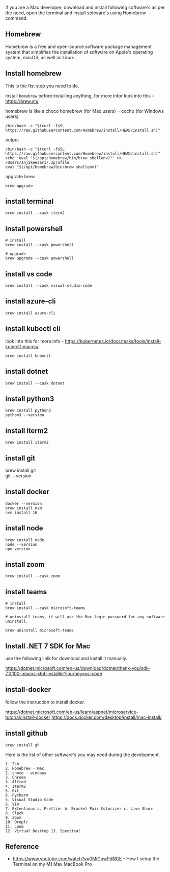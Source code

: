 If you are a Mac developer, download and install following software's as per the need, open the terminal and install software's using Homebrew command.


## Homebrew 

Homebrew is a free and open-source software package management system that simplifies the installation of software on Apple's operating system, macOS, as well as Linux. 

## Install homebrew

This is the fist step you need to do.

Install `homebrew` before installing anything, for more infor look into this - https://brew.sh/

homebrew is like a choco
homebrew (for Mac users) = cocho (for Windows users)

```
/bin/bash -c "$(curl -fsSL https://raw.githubusercontent.com/Homebrew/install/HEAD/install.sh)"
```

output

``` 
/bin/bash -c "$(curl -fsSL https://raw.githubusercontent.com/Homebrew/install/HEAD/install.sh)"
echo 'eval "$(/opt/homebrew/bin/brew shellenv)"' >> /Users/anjikeesari/.zprofile   
eval "$(/opt/homebrew/bin/brew shellenv)"  
```
upgrade brew

``` 
brew upgrade 
```

## install terminal 

```
brew install --cask iterm2
```

## install powershell

``` 
# install
brew install --cask powershell

# upgrade
brew upgrade --cask powershell
```

## install vs code

```
brew install --cask visual-studio-code
```

## install azure-cli

```
brew install azure-cli
```

## install kubectl cli 

look into this for more info - https://kubernetes.io/docs/tasks/tools/install-kubectl-macos/

```
brew install kubectl
```

## install dotnet

```
brew install --cask dotnet
```

## install python3

```
brew install python3
python3 --version
```

## install iterm2

```
brew install iterm2 
```

## install git

brew install git  
git --version    

## install docker

```
docker --version
brew install nvm   
nvm install 16
```
## install node

```
brew install node
node --version  
npm version
```

## install zoom

```
brew install --cask zoom
```

## install teams

```
# install
brew install --cask microsoft-teams

# uninstall teams, it will ask the Mac login password for any software uninstall.

brew uninstall microsoft-teams
```
## Install .NET 7 SDK for Mac

use the following linlk for download and install it manually.

https://dotnet.microsoft.com/en-us/download/dotnet/thank-you/sdk-7.0.100-macos-x64-installer?journey=vs-code

## install-docker

follow the instruction to install docker.

https://dotnet.microsoft.com/en-us/learn/aspnet/microservice-tutorial/install-docker
https://docs.docker.com/desktop/install/mac-install/

## install github

```
brew install gh
```

Here is the list of other software's you may need during the development.

```
1. Zsh 
2. Homebrew - Mac
2. choco - windows
3. Chrome 
3. Alfred 
4. Iterm2 
5. Git 
6. Pycharm 
5. Visual Studio Code 
6. Vim 
7. Extentions a. Prettier b. Bracket Pair Colorizer c. Live Share 
8. Slack 
9. Zoom 
10. Droplr 
11. Loom 
12. Virtual Desktop 13. Spectical
```

## Reference

- https://www.youtube.com/watch?v=0MiGnwPdNGE - How I setup the Terminal on my M1 Max MacBook Pro